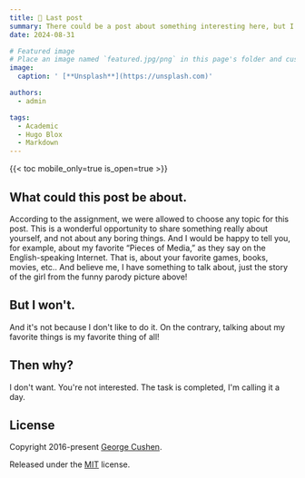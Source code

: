 ```yaml
---
title: 🫤️ Last post
summary: There could be a post about something interesting here, but I'm tired.
date: 2024-08-31

# Featured image
# Place an image named `featured.jpg/png` in this page's folder and customize its options here.
image:
  caption: ' [**Unsplash**](https://unsplash.com)'

authors:
  - admin

tags:
  - Academic
  - Hugo Blox
  - Markdown
---
```




{{< toc mobile_only=true is_open=true >}}
## What could this post be about.
According to the assignment, we were allowed to choose any topic for this post. This is a wonderful opportunity to share something really about yourself, and not about any boring things. And I would be happy to tell you, for example, about my favorite “Pieces of Media,” as they say on the English-speaking Internet. That is, about your favorite games, books, movies, etc.. And believe me, I have something to talk about, just the story of the girl from the funny parody picture above! 

## But I won't. 
And it's not because I don't like to do it. On the contrary, talking about my favorite things is my favorite thing of all! 

## Then why?
I don't want. You're not interested. The task is completed, I'm calling it a day.


## License

Copyright 2016-present [George Cushen](https://georgecushen.com).

Released under the [MIT](https://github.com/HugoBlox/hugo-blox-builder/blob/main/LICENSE.md) license.
